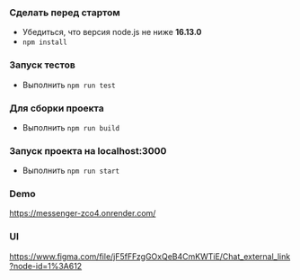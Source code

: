### Сделать перед стартом
- Убедиться, что версия node.js не ниже **16.13.0**
- `npm install`

### Запуск тестов
- Выполнить `npm run test`

### Для сборки проекта
- Выполнить `npm run build`

### Запуск проекта на localhost:3000
- Выполнить `npm run start`

### Demo
https://messenger-zco4.onrender.com/

### UI
https://www.figma.com/file/jF5fFFzgGOxQeB4CmKWTiE/Chat_external_link?node-id=1%3A612
